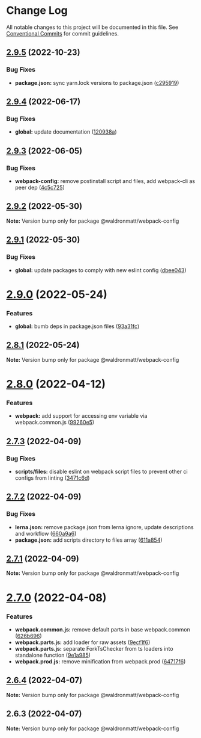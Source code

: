 # Change Log

All notable changes to this project will be documented in this file.
See [Conventional Commits](https://conventionalcommits.org) for commit guidelines.

## [2.9.5](https://github.com/waldronmatt/shareable-configs/compare/@waldronmatt/webpack-config@2.9.4...@waldronmatt/webpack-config@2.9.5) (2022-10-23)

### Bug Fixes

- **package.json:** sync yarn.lock versions to package.json ([c295919](https://github.com/waldronmatt/shareable-configs/commit/c295919e8cd1fbbd7965fe67d0188e0d657b6427))

## [2.9.4](https://github.com/waldronmatt/shareable-configs/compare/@waldronmatt/webpack-config@2.9.3...@waldronmatt/webpack-config@2.9.4) (2022-06-17)

### Bug Fixes

- **global:** update documentation ([120938a](https://github.com/waldronmatt/shareable-configs/commit/120938a301c88730d31dc8c8f919c960d193edb2))

## [2.9.3](https://github.com/waldronmatt/shareable-configs/compare/@waldronmatt/webpack-config@2.9.2...@waldronmatt/webpack-config@2.9.3) (2022-06-05)

### Bug Fixes

- **webpack-config:** remove postinstall script and files, add webpack-cli as peer dep ([4c5c725](https://github.com/waldronmatt/shareable-configs/commit/4c5c72508cd311076e5782b3fb4304add184f69a))

## [2.9.2](https://github.com/waldronmatt/shareable-configs/compare/@waldronmatt/webpack-config@2.9.1...@waldronmatt/webpack-config@2.9.2) (2022-05-30)

**Note:** Version bump only for package @waldronmatt/webpack-config

## [2.9.1](https://github.com/waldronmatt/shareable-configs/compare/@waldronmatt/webpack-config@2.9.0...@waldronmatt/webpack-config@2.9.1) (2022-05-30)

### Bug Fixes

- **global:** update packages to comply with new eslint config ([dbee043](https://github.com/waldronmatt/shareable-configs/commit/dbee043b0a6b0a1d99e44e6cb8af9fa52133aab9))

# [2.9.0](https://github.com/waldronmatt/shareable-configs/compare/@waldronmatt/webpack-config@2.8.1...@waldronmatt/webpack-config@2.9.0) (2022-05-24)

### Features

- **global:** bumb deps in package.json files ([93a31fc](https://github.com/waldronmatt/shareable-configs/commit/93a31fc22c3fa646b0b037af65193a0ef1a3a1c6))

## [2.8.1](https://github.com/waldronmatt/shareable-configs/compare/@waldronmatt/webpack-config@2.8.0...@waldronmatt/webpack-config@2.8.1) (2022-05-24)

**Note:** Version bump only for package @waldronmatt/webpack-config

# [2.8.0](https://github.com/waldronmatt/shareable-configs/compare/@waldronmatt/webpack-config@2.7.3...@waldronmatt/webpack-config@2.8.0) (2022-04-12)

### Features

- **webpack:** add support for accessing env variable via webpack.common.js ([99260e5](https://github.com/waldronmatt/shareable-configs/commit/99260e5c359226f1d56e8f8de84e2bf1e31618d4))

## [2.7.3](https://github.com/waldronmatt/shareable-configs/compare/@waldronmatt/webpack-config@2.7.2...@waldronmatt/webpack-config@2.7.3) (2022-04-09)

### Bug Fixes

- **scripts/files:** disable eslint on webpack script files to prevent other ci configs from linting ([3471c6d](https://github.com/waldronmatt/shareable-configs/commit/3471c6de73833dee124c365823b7af864b7c5c05))

## [2.7.2](https://github.com/waldronmatt/shareable-configs/compare/@waldronmatt/webpack-config@2.7.1...@waldronmatt/webpack-config@2.7.2) (2022-04-09)

### Bug Fixes

- **lerna.json:** remove package.json from lerna ignore, update descriptions and workflow ([660a9a6](https://github.com/waldronmatt/shareable-configs/commit/660a9a60858863dca1d4b87cb0a3c49ffd2186b6))
- **package.json:** add scripts directory to files array ([611a854](https://github.com/waldronmatt/shareable-configs/commit/611a8546f5c398404e5f226d61b5b42939944cc9))

## [2.7.1](https://github.com/waldronmatt/shareable-configs/compare/@waldronmatt/webpack-config@2.7.0...@waldronmatt/webpack-config@2.7.1) (2022-04-09)

**Note:** Version bump only for package @waldronmatt/webpack-config

# [2.7.0](https://github.com/waldronmatt/shareable-configs/compare/@waldronmatt/webpack-config@2.6.4...@waldronmatt/webpack-config@2.7.0) (2022-04-08)

### Features

- **webpack.common.js:** remove default parts in base webpack.common ([626b696](https://github.com/waldronmatt/shareable-configs/commit/626b696e34dcf95bf22a64eedac2a8d6b7ac20de))
- **webpack.parts.js:** add loader for raw assets ([9ecf1f6](https://github.com/waldronmatt/shareable-configs/commit/9ecf1f6cd6355c38883e2948e12ca9873e8838c2))
- **webpack.parts.js:** separate ForkTsChecker from ts loaders into standalone function ([9e1a985](https://github.com/waldronmatt/shareable-configs/commit/9e1a985ae29c580e4109d71920c7a2e6b86973c5))
- **webpack.prod.js:** remove minification from webpack.prod ([64717f6](https://github.com/waldronmatt/shareable-configs/commit/64717f6ffbb2e20c8a374a213081fe56ed276ae0))

## [2.6.4](https://github.com/waldronmatt/shareable-configs/compare/@waldronmatt/webpack-config@2.6.3...@waldronmatt/webpack-config@2.6.4) (2022-04-07)

**Note:** Version bump only for package @waldronmatt/webpack-config

## 2.6.3 (2022-04-07)

**Note:** Version bump only for package @waldronmatt/webpack-config
